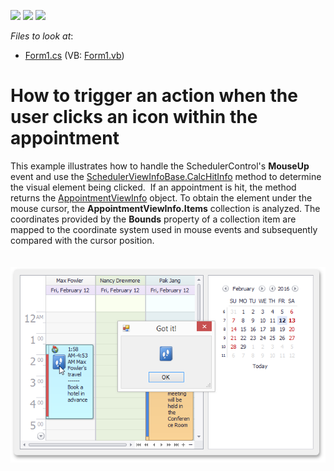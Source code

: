 <!-- default badges list -->
![](https://img.shields.io/endpoint?url=https://codecentral.devexpress.com/api/v1/VersionRange/128636226/15.1.3%2B)
[![](https://img.shields.io/badge/Open_in_DevExpress_Support_Center-FF7200?style=flat-square&logo=DevExpress&logoColor=white)](https://supportcenter.devexpress.com/ticket/details/T344966)
[![](https://img.shields.io/badge/📖_How_to_use_DevExpress_Examples-e9f6fc?style=flat-square)](https://docs.devexpress.com/GeneralInformation/403183)
<!-- default badges end -->
<!-- default file list -->
*Files to look at*:

* [Form1.cs](./CS/CustomAppointmentImageHitTest/Form1.cs) (VB: [Form1.vb](./VB/CustomAppointmentImageHitTest/Form1.vb))
<!-- default file list end -->
# How to trigger an action when the user clicks an icon within the appointment


This example illustrates how to handle the SchedulerControl's <strong>MouseUp</strong> event and use the <a href="http://help.devexpress.com/#WindowsForms/DevExpressXtraSchedulerDrawingSchedulerViewInfoBase_CalcHitInfotopic">SchedulerViewInfoBase.CalcHitInfo</a> method to determine the visual element being clicked.  If an appointment is hit, the method returns the <a href="http://help.devexpress.com/#WindowsForms/clsDevExpressXtraSchedulerDrawingAppointmentViewInfotopic">AppointmentViewInfo</a> object. To obtain the element under the mouse cursor, the <strong>AppointmentViewInfo.Items</strong> collection is analyzed. The coordinates provided by the <strong>Bounds</strong> property of a collection item are mapped to the coordinate system used in mouse events and subsequently compared with the cursor position.<br><br><br><img src="https://raw.githubusercontent.com/DevExpress-Examples/how-to-trigger-an-action-when-the-user-clicks-an-icon-within-the-appointment-t344966/15.1.3+/media/d2d5f8bf-d186-11e5-80bf-00155d62480c.png">

<br/>


